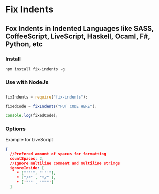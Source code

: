 # Fix Indents 
## Fox Indents in Indented Languages like SASS, CoffeeScript, LiveScript, Haskell, Ocaml, F#, Python, etc


### Install
```
npm install fix-indents -g
```


### Use with NodeJs
```Javascript

fixIndents = require("fix-indents");

fixedCode = fixIndents("PUT CODE HERE");

console.log(fixedCode);

```

### Options

Example for LiveScript

```JSON
{ 
  //Prefered amount of spaces for formatting
  countSpaces: 2,
  //Ignore multiline comment and multiline strings
  ignoreInside: [
     * ["'''", "'''"],
     * ["/*" , "*/" ],
     * ['"""', '"""']
  ]
```
